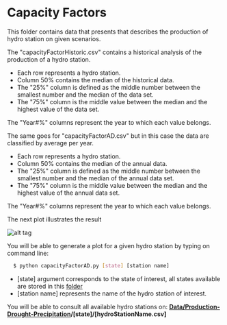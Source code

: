 # Capacity Factors


This folder contains data that presents that describes the production of hydro station on given scenarios.


The "capacityFactorHistoric.csv" contains a historical analysis of the production of a hydro station.

  - Each row represents a hydro station.
  - Column 50% contains the median of the historical data.
  - The "25%" column is defined as the middle number between the smallest number and the median of the data set.
  - The "75%" column is the middle value between the median and the highest value of the data set.


The "Year#%" columns represent the year to which each value belongs.



The same goes for "capacityFactorAD.csv" but in this case the data are classified by average per year.

  - Each row represents a hydro station.
  - Column 50% contains the median of the annual data.
  - The "25%" column is defined as the middle number between the smallest number and the median of the annual data set.
  - The "75%" column is the middle value between the median and the highest value of the annual data set.


The "Year#%" columns represent the year to which each value belongs.




The next plot illustrates the result

![alt tag](https://github.com/sergiocastellanos/switch_mexico_data/blob/master/Hydro/Plots/cf.png)


You will be able to generate a plot for a given hydro station by typing on command line:

```sh
  $ python capacityFactorAD.py [state] [station name]
  ```

  - [state] argument corresponds to the state of interest, all states available are stored in this [folder][folder]
  - [station name] represents the name of the hydro station of interest.

You will be able to consult all available hydro stations on:
**[Data/Production-Drought-Precipitation][data]/[state]/[hydroStationName.csv]**

[data]: <https://github.com/sergiocastellanos/switch_mexico_data/tree/master/Hydro/Data/Production-Drought-Precipitation>
[folder]: <https://github.com/sergiocastellanos/switch_mexico_data/tree/master/Hydro/Data/Production-Drought-Precipitation>
